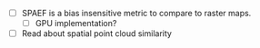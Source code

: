 * [ ] SPAEF is a bias insensitive metric to compare to raster maps.
  * [ ] GPU implementation?
* [ ] Read about spatial point cloud similarity